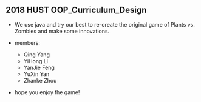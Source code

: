 ## 2018 HUST OOP_Curriculum_Design

- We use java and try our best to re-create the original game of Plants vs. Zombies and make some innovations.
- members:
  - Qing Yang
  - YiHong Li
  - YanJie Feng
  - YuXin Yan
  - Zhanke Zhou

- hope you enjoy the game!